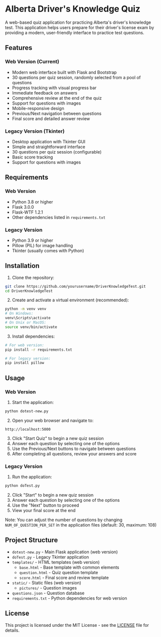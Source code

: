 # Alberta Driver's Knowledge Quiz

A web-based quiz application for practicing Alberta's driver's knowledge test. This application helps users prepare for their driver's license exam by providing a modern, user-friendly interface to practice test questions.

## Features

### Web Version (Current)
- Modern web interface built with Flask and Bootstrap
- 30 questions per quiz session, randomly selected from a pool of questions
- Progress tracking with visual progress bar
- Immediate feedback on answers
- Comprehensive review at the end of the quiz
- Support for questions with images
- Mobile-responsive design
- Previous/Next navigation between questions
- Final score and detailed answer review

### Legacy Version (Tkinter)
- Desktop application with Tkinter GUI
- Simple and straightforward interface
- 30 questions per quiz session (configurable)
- Basic score tracking
- Support for questions with images

## Requirements

### Web Version
- Python 3.8 or higher
- Flask 3.0.0
- Flask-WTF 1.2.1
- Other dependencies listed in `requirements.txt`

### Legacy Version
- Python 3.9 or higher
- Pillow (PIL) for image handling
- Tkinter (usually comes with Python)

## Installation

1. Clone the repository:
```bash
git clone https://github.com/yourusername/DriverKnowledgeTest.git
cd DriverKnowledgeTest
```

2. Create and activate a virtual environment (recommended):
```bash
python -m venv venv
# On Windows:
venv\Scripts\activate
# On Unix or MacOS:
source venv/bin/activate
```

3. Install dependencies:
```bash
# For web version:
pip install -r requirements.txt

# For legacy version:
pip install pillow
```

## Usage

### Web Version
1. Start the application:
```bash
python dotest-new.py
```

2. Open your web browser and navigate to:
```
http://localhost:5000
```

3. Click "Start Quiz" to begin a new quiz session
4. Answer each question by selecting one of the options
5. Use the Previous/Next buttons to navigate between questions
6. After completing all questions, review your answers and score

### Legacy Version
1. Run the application:
```bash
python doTest.py
```

2. Click "Start" to begin a new quiz session
3. Answer each question by selecting one of the options
4. Use the "Next" button to proceed
5. View your final score at the end

Note: You can adjust the number of questions by changing `NUM_OF_QUESTION_PER_SET` in the application files (default: 30, maximum: 108)

## Project Structure

- `dotest-new.py` - Main Flask application (web version)
- `doTest.py` - Legacy Tkinter application
- `templates/` - HTML templates (web version)
  - `base.html` - Base template with common elements
  - `question.html` - Quiz question template
  - `score.html` - Final score and review template
- `static/` - Static files (web version)
  - `pictures/` - Question images
- `questions.json` - Question database
- `requirements.txt` - Python dependencies for web version

## License

This project is licensed under the MIT License - see the [LICENSE](LICENSE) file for details.
